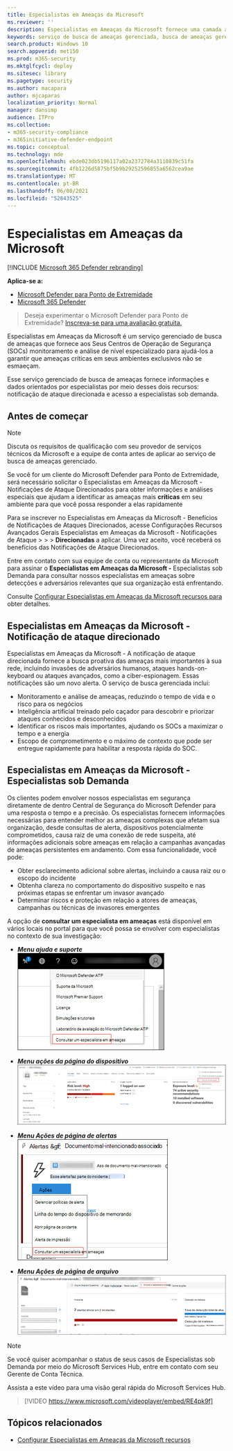 ```yaml
---
title: Especialistas em Ameaças da Microsoft
ms.reviewer: ''
description: Especialistas em Ameaças da Microsoft fornece uma camada adicional de experiência para o Microsoft Defender para Ponto de Extremidade.
keywords: serviço de busca de ameaças gerenciada, busca de ameaças gerenciadas, serviço de detecção e resposta gerenciada (MDR), MTE, Especialistas em Ameaças da Microsoft, MTE-TAN, notificação de ataque direcionado, Notificação de Ataque Direcionado
search.product: Windows 10
search.appverid: met150
ms.prod: m365-security
ms.mktglfcycl: deploy
ms.sitesec: library
ms.pagetype: security
ms.author: macapara
author: mjcaparas
localization_priority: Normal
manager: dansimp
audience: ITPro
ms.collection:
- m365-security-compliance
- m365initiative-defender-endpoint
ms.topic: conceptual
ms.technology: mde
ms.openlocfilehash: ebde023db5196117a02a2372784a3110839c51fa
ms.sourcegitcommit: 4fb1226d5875bf5b9b29252596855a6562cea9ae
ms.translationtype: MT
ms.contentlocale: pt-BR
ms.lasthandoff: 06/08/2021
ms.locfileid: "52843525"
---
```

# <a name="microsoft-threat-experts"></a>Especialistas em Ameaças da Microsoft

[!INCLUDE [Microsoft 365 Defender rebranding](../../includes/microsoft-defender.md)]

**Aplica-se a:**
- [Microsoft Defender para Ponto de Extremidade](https://go.microsoft.com/fwlink/p/?linkid=2154037)
- [Microsoft 365 Defender](https://go.microsoft.com/fwlink/?linkid=2118804)

> Deseja experimentar o Microsoft Defender para Ponto de Extremidade? [Inscreva-se para uma avaliação gratuita.](https://www.microsoft.com/microsoft-365/windows/microsoft-defender-atp?ocid=docs-wdatp-exposedapis-abovefoldlink)


Especialistas em Ameaças da Microsoft é um serviço gerenciado de busca de ameaças que fornece aos Seus Centros de Operação de Segurança (SOCs) monitoramento e análise de nível especializado para ajudá-los a garantir que ameaças críticas em seus ambientes exclusivos não se esmaeçam.
  
Esse serviço gerenciado de busca de ameaças fornece informações e dados orientados por especialistas por meio desses dois recursos: notificação de ataque direcionada e acesso a especialistas sob demanda.

## <a name="before-you-begin"></a>Antes de começar 
> [!NOTE]
> Discuta os requisitos de qualificação com seu provedor de serviços técnicos da Microsoft e a equipe de conta antes de aplicar ao serviço de busca de ameaças gerenciado.

Se você for um cliente do Microsoft Defender para Ponto de Extremidade, será necessário solicitar o Especialistas em Ameaças da Microsoft - Notificações de Ataque Direcionados para obter informações e análises especiais que ajudam a identificar as ameaças mais **críticas** em seu ambiente para que você possa responder a elas rapidamente

Para se inscrever no Especialistas em Ameaças da Microsoft - Benefícios de Notificações de Ataques Direcionados, acesse Configurações Recursos Avançados Gerais Especialistas em Ameaças da Microsoft - Notificações de Ataque  >    >    >  **Direcionadas** a aplicar. Uma vez aceito, você receberá os benefícios das Notificações de Ataque Direcionados.

Entre em contato com sua equipe de conta ou representante da Microsoft para assinar o **Especialistas em Ameaças da Microsoft -** Especialistas sob Demanda para consultar nossos especialistas em ameaças sobre detecções e adversários relevantes que sua organização está enfrentando.

Consulte [Configurar Especialistas em Ameaças da Microsoft recursos para](/microsoft-365/security/defender-endpoint/configure-microsoft-threat-experts#before-you-begin) obter detalhes. 

## <a name="microsoft-threat-experts---targeted-attack-notification"></a>Especialistas em Ameaças da Microsoft - Notificação de ataque direcionado 
Especialistas em Ameaças da Microsoft - A notificação de ataque direcionada fornece a busca proativa das ameaças mais importantes à sua rede, incluindo invasões de adversários humanos, ataques hands-on-keyboard ou ataques avançados, como a ciber-espionagem. Essas notificações são um novo alerta. O serviço de busca gerenciada inclui:  
- Monitoramento e análise de ameaças, reduzindo o tempo de vida e o risco para os negócios 
- Inteligência artificial treinado pelo caçador para descobrir e priorizar ataques conhecidos e desconhecidos  
- Identificar os riscos mais importantes, ajudando os SOCs a maximizar o tempo e a energia 
- Escopo de comprometimento e o máximo de contexto que pode ser entregue rapidamente para habilitar a resposta rápida do SOC. 
 
## <a name="microsoft-threat-experts---experts-on-demand"></a>Especialistas em Ameaças da Microsoft - Especialistas sob Demanda
Os clientes podem envolver nossos especialistas em segurança diretamente de dentro Central de Segurança do Microsoft Defender para uma resposta o tempo e a precisão. Os especialistas fornecem informações necessárias para entender melhor as ameaças complexas que afetam sua organização, desde consultas de alerta, dispositivos potencialmente comprometidos, causa raiz de uma conexão de rede suspeita, até informações adicionais sobre ameaças em relação a campanhas avançadas de ameaças persistentes em andamento. Com essa funcionalidade, você pode:
- Obter esclarecimento adicional sobre alertas, incluindo a causa raiz ou o escopo do incidente 
- Obtenha clareza no comportamento do dispositivo suspeito e nas próximas etapas se enfrentar um invasor avançado  
- Determinar riscos e proteção em relação a atores de ameaças, campanhas ou técnicas de invasores emergentes 

A opção de **consultar um especialista em ameaças** está disponível em vários locais no portal para que você possa se envolver com especialistas no contexto de sua investigação:

- <i>**Menu ajuda e suporte**</i><BR>
![Captura de tela da opção de menu MTE-EOD](images/mte-eod-menu.png)

- <i>**Menu ações da página do dispositivo**</i><BR>
![Captura de tela da opção menu de ação de página do dispositivo MTE-EOD](images/mte-eod-machines.png)

- <i>**Menu Ações de página de alertas**</i><BR>
![Captura de tela da opção menu de ação de página de alerta do MTE-EOD](images/mte-eod-alerts.png)

- <i>**Menu Ações de página de arquivo**</i><BR>
![Captura de tela da opção menu de ação de página de arquivo MTE-EOD](images/mte-eod-file.png)

> [!NOTE]
> Se você quiser acompanhar o status de seus casos de Especialistas sob Demanda por meio do Microsoft Services Hub, entre em contato com seu Gerente de Conta Técnica. 

Assista a este vídeo para uma visão geral rápida do Microsoft Services Hub.

>[!VIDEO https://www.microsoft.com/videoplayer/embed/RE4pk9f] 

   
## <a name="related-topic"></a>Tópicos relacionados
- [Configurar Especialistas em Ameaças da Microsoft recursos](configure-microsoft-threat-experts.md)
